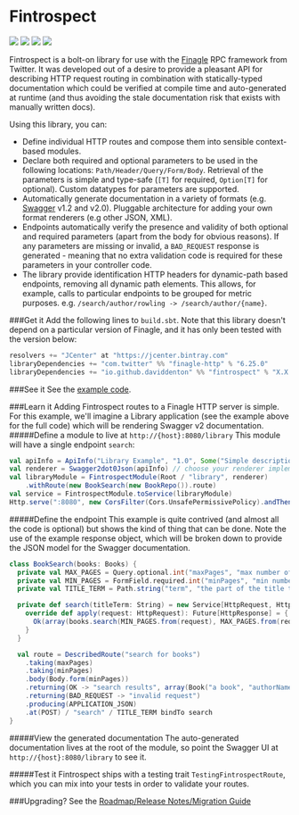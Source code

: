 Fintrospect 
===========
<a href="https://travis-ci.org/daviddenton/fintrospect" target="_top">
<img src="https://travis-ci.org/daviddenton/fintrospect.svg?branch=master"/></a> 
<a href="https://coveralls.io/r/daviddenton/fintrospect?branch=master" target="_top"><img src="https://coveralls.io/repos/daviddenton/fintrospect/badge.svg?branch=master"/></a> 
<a href="https://bintray.com/daviddenton/maven/fintrospect/_latestVersion" target="_top"><img src="https://api.bintray.com/packages/daviddenton/maven/fintrospect/images/download.svg"/></a> 
<a href="https://bintray.com/daviddenton/maven/fintrospect/view?source=watch" target="_top"><img src="https://www.bintray.com/docs/images/bintray_badge_color.png"/></a> 


Fintrospect is a bolt-on library for use with the [Finagle](http://twitter.github.io/finagle/) RPC framework from Twitter. It was developed out of a desire to provide a pleasant API for describing HTTP request routing in combination with statically-typed documentation which could be verified at compile time and auto-generated at runtime (and thus avoiding the stale documentation risk that exists with manually written docs).

Using this library, you can:
- Define individual HTTP routes and compose them into sensible context-based modules.
- Declare both required and optional parameters to be used in the following locations: ```Path/Header/Query/Form/Body```. Retrieval of the parameters is simple and type-safe (```[T]``` for required, ```Option[T]``` for optional). Custom datatypes 
for parameters are supported.
- Automatically generate documentation in a variety of formats (e.g. [Swagger](http://swagger.io/) v1.2 and v2.0). Pluggable architecture for adding your own format renderers (e.g other JSON, XML).
- Endpoints automatically verify the presence and validity of both optional and required parameters (apart from the body for obvious reasons). If any parameters are missing or invalid, a ```BAD_REQUEST``` response is generated - meaning that no extra validation code is required for these parameters in your controller code.
- The library provide identification HTTP headers for dynamic-path based endpoints, removing all dynamic path elements. This allows, for example, calls to particular endpoints to be grouped for metric purposes. e.g. ```/search/author/rowling -> /search/author/{name}```.

###Get it
Add the following lines to ```build.sbt```. Note that this library doesn't depend on a particular version of Finagle,
and it has only been tested with the version below:

```scala
resolvers += "JCenter" at "https://jcenter.bintray.com"
libraryDependencies += "com.twitter" %% "finagle-http" % "6.25.0"
libraryDependencies += "io.github.daviddenton" %% "fintrospect" % "X.X.X"
```

###See it
See the [example code](https://github.com/daviddenton/fintrospect/tree/master/src/test/scala/examples).

###Learn it
Adding Fintrospect routes to a Finagle HTTP server is simple. For this example, we'll imagine a Library application (see the example above for the full code) which will be rendering Swagger v2 documentation.
#####Define a module to live at ```http://{host}:8080/library```
This module will have a single endpoint ```search```:

```scala
val apiInfo = ApiInfo("Library Example", "1.0", Some("Simple description"))
val renderer = Swagger2dot0Json(apiInfo) // choose your renderer implementation
val libraryModule = FintrospectModule(Root / "library", renderer)
    .withRoute(new BookSearch(new BookRepo()).route)
val service = FintrospectModule.toService(libraryModule)
Http.serve(":8080", new CorsFilter(Cors.UnsafePermissivePolicy).andThen(service))
```

#####Define the endpoint
This example is quite contrived (and almost all the code is optional) but shows the kind of thing that can be done. Note the use of the example response object, which will be broken down to provide the JSON model for the Swagger documentation.

```scala
class BookSearch(books: Books) {
  private val MAX_PAGES = Query.optional.int("maxPages", "max number of pages in book")
  private val MIN_PAGES = FormField.required.int("minPages", "min number of pages in book")
  private val TITLE_TERM = Path.string("term", "the part of the title to look for")

  private def search(titleTerm: String) = new Service[HttpRequest, HttpResponse] {
    override def apply(request: HttpRequest): Future[HttpResponse] = {
      Ok(array(books.search(MIN_PAGES.from(request), MAX_PAGES.from(request).getOrElse(Integer.MAX_VALUE), titleTerm).map(_.toJson)))
    }
  }

  val route = DescribedRoute("search for books")
    .taking(maxPages)
    .taking(minPages)
    .body(Body.form(minPages))
    .returning(OK -> "search results", array(Book("a book", "authorName", 99).toJson))
    .returning(BAD_REQUEST -> "invalid request")
    .producing(APPLICATION_JSON)
    .at(POST) / "search" / TITLE_TERM bindTo search
}
```

#####View the generated documentation
The auto-generated documentation lives at the root of the module, so point the Swagger UI at ```http://{host}:8080/library``` to see it.

#####Test it
Fintrospect ships with a testing trait ```TestingFintrospectRoute```, which you can mix into your tests in order to validate your routes.

###Upgrading?
See the [Roadmap/Release Notes/Migration Guide](https://github.com/daviddenton/fintrospect/blob/master/RELEASE.md)

